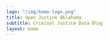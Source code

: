 ```yaml
---
logo: "/img/home-logo.png"
title: Open Justice Oklahoma
subtitle: Criminal Justice Data Blog
layout: home
---
```



<!-- This is the homepage; there's no content here. -->

<!-- To edit the homepage's layout, use /layouts/home.html -->